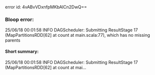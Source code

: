 error id: 4vABvVDxnfpMKbAlCn2DwQ==
### Bloop error:

25/06/18 00:01:58 INFO DAGScheduler: Submitting ResultStage 17 (MapPartitionsRDD[62] at count at main.scala:77), which has no missing parents
#### Short summary: 

25/06/18 00:01:58 INFO DAGScheduler: Submitting ResultStage 17 (MapPartitionsRDD[62] at count at mai...